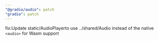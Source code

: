 ```yaml
---
"@gradio/audio": patch
"gradio": patch
---
```


fix:Update static/AudioPlayerto use ../shared/Audio instead of the native `<audio>` for Wasm support
